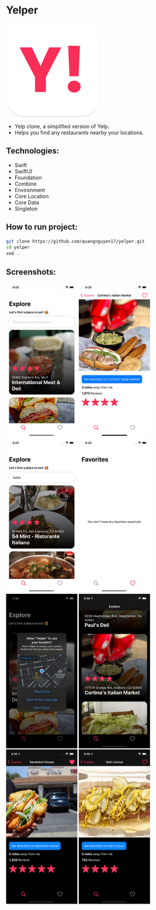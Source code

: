 # Yelper

<img src="appstore.png" width="256" height="256" style="border-radius: 32px;" />

-   Yelp clone, a simplified version of Yelp.
-   Helps you find any restaurants nearby your locations.

## Technologies:

-   Swift
-   SwiftUI
-   Foundation
-   Combine
-   Environment
-   Core Location
-   Core Data
-   Singleton

## How to run project:

```bash
git clone https://github.com/quangnguyen17/yelper.git
cd yelper
xed .
```

## Screenshots:

<div class="d-flex">
    <img src="screenshots/1.png" width="195" height="422" style="object-fit: contain;" />
    <img src="screenshots/3.png" width="195" height="422" style="object-fit: contain;" />
    <img src="screenshots/4.png" width="195" height="422" style="object-fit: contain;" />
    <img src="screenshots/5.png" width="195" height="422" style="object-fit: contain;" />
</div>
<div class="d-flex">
    <img src="screenshots/6.png" width="195" height="422" style="object-fit: contain;" />
    <img src="screenshots/7.png" width="195" height="422" style="object-fit: contain;" />
    <img src="screenshots/8.png" width="195" height="422" style="object-fit: contain;" />
    <img src="screenshots/9.png" width="195" height="422" style="object-fit: contain;" />
</div>
